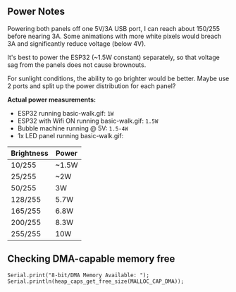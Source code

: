 ## Power Notes

Powering both panels off one 5V/3A USB port, I can reach about 150/255 before nearing 3A. Some animations with more white pixels would breach 3A and significantly reduce voltage (below 4V).

It's best to power the ESP32 (~1.5W constant) separately, so that voltage sag from the panels does not cause brownouts.

For sunlight conditions, the ability to go brighter would be better.  Maybe use 2 ports and split up the power distribution for each panel?

**Actual power measurements:**
* ESP32 running basic-walk.gif: `1W`
* ESP32 with Wifi ON running basic-walk.gif: `1.5W`
* Bubble machine running @ 5V: `1.5-4W`
* 1x LED panel running basic-walk.gif:

Brightness | Power
-----------|------
10/255 | ~1.5W
25/255 | ~2W
50/255 | 3W
128/255 | 5.7W
165/255 | 6.8W
200/255 | 8.3W
255/255 | 10W

## Checking DMA-capable memory free
````
Serial.print("8-bit/DMA Memory Available: ");
Serial.println(heap_caps_get_free_size(MALLOC_CAP_DMA));
````